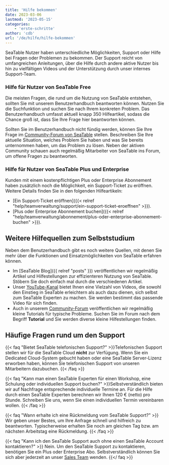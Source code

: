 ```yaml
---
title: 'Hilfe bekommen'
date: 2023-03-06
lastmod: '2023-05-15'
categories:
    - 'erste-schritte'
author: 'cdb'
url: '/de/hilfe/hilfe-bekommen'
---
```


SeaTable Nutzer haben unterschiedliche Möglichkeiten, Support oder Hilfe bei Fragen oder Problemen zu bekommen. Der Support reicht von umfangreichen Anleitungen, über die Hilfe durch andere aktive Nutzer bis hin zu vielfältigen Videos und der Unterstützung durch unser internes Support-Team.

### Hilfe für Nutzer von SeaTable Free

Die meisten Fragen, die rund um die Nutzung von SeaTable entstehen, sollten Sie mit unserem Benutzerhandbuch beantworten können. Nutzen Sie die Suchfunktion und suchen Sie nach Ihrem konkreten Problem. Das Benutzerhandbuch umfasst aktuell knapp 350 Hilfeartikel, sodass die Chance groß ist, dass Sie Ihre Frage hier beantworten können.

Sollten Sie im Benutzerhandbuch nicht fündig werden, können Sie Ihre Frage im [Community-Forum von SeaTable](https://forum.seatable.com) stellen. Beschreiben Sie Ihre aktuelle Situation, welches Problem Sie haben und was Sie bereits unternommen haben, um das Problem zu lösen. Neben der aktiven Community schauen auch regelmäßig Mitarbeiter von SeaTable ins Forum, um offene Fragen zu beantworten.

### Hilfe für Nutzer von SeaTable Plus und Enterprise

Kunden mit einem kostenpflichtigen Plus oder Enterprise Abonnement haben zusätzlich noch die Möglichkeit, ein Support-Ticket zu eröffnen. Weitere Details finden Sie in den folgenden Hilfeartikeln:

- [Ein Support-Ticket eröffnen]({{< relref "help/teamverwaltung/support/ein-support-ticket-eroeffnen" >}}).
- [Plus oder Enterprise Abonnement buchen]({{< relref "help/teamverwaltung/abonnement/plus-oder-enterprise-abonnement-buchen" >}}).

## Weitere Hilfequellen zum Selbststudium

Neben dem Benutzerhandbuch gibt es noch weitere Quellen, mit denen Sie mehr über die Funktionen und Einsatzmöglichkeiten von SeaTable erfahren können.

- Im [SeaTable Blog]({{ relref "posts" }}) veröffentlichen wir regelmäßig Artikel und Hilfestellungen zur effizienteren Nutzung von SeaTable. Stöbern Sie doch einfach mal durch die verschiedenen Artikel.
- Unser [YouTube-Kanal](https://youtube.com/seatable) bietet Ihnen eine Vielzahl von Videos, die sowohl den Einstieg in SeaTable erleichtern als auch dazu dienen, sich selbst zum SeaTable Experten zu machen. Sie werden bestimmt das passende Video für sich finden.
- Auch in unserem [Community-Forum](https://forum.seatable.com) veröffentlichen wir regelmäßig kleine Tutorials für typische Probleme. Suchen Sie im Forum nach dem Begriff **Tutorial** und Sie werden diverse kleine Hilfestellungen finden.

## Häufige Fragen rund um den Support

{{< faq "Bietet SeaTable telefonischen Support?" >}}Telefonischen Support stellen wir für die SeaTable Cloud **nicht** zur Verfügung. Wenn Sie ein Dedicated Cloud-System gebucht haben oder eine SeaTable Server-Lizenz erworben haben, können Sie telefonischen Support von unseren Mitarbeitern dazubuchen.
{{< /faq >}}

{{< faq "Kann man einen SeaTable Experten für einen Workshop, eine Schulung oder individuellen Support buchen?" >}}Selbstverständlich bieten wir auf Nachfrage entsprechende individuelle Termine an. Für die Hilfe durch einen SeaTable Experten berechnen wir Ihnen 120 € (netto) pro Stunde. Schreiben Sie uns, wenn Sie einen individuellen Termin vereinbaren wollen.
{{< /faq >}}

{{< faq "Wann erhalte ich eine Rückmeldung vom SeaTable Support?" >}}
Wir geben unser Bestes, um Ihre Anfrage schnell und hilfreich zu beantworten. Typischerweise erhalten Sie noch am gleichen Tag bzw. am nächsten Arbeitstag eine Rückmeldung.
{{< /faq >}}

{{< faq "Kann ich den SeaTable Support auch ohne einen SeaTable Account kontaktieren?" >}}
Nein. Um den SeaTable Support zu kontaktieren, benötigen Sie ein Plus oder Enterprise Abo. Selbstverständlich können Sie sich aber jederzeit an unser [Sales Team](mailto:sales@seatable.io) wenden.
{{</ faq >}}
